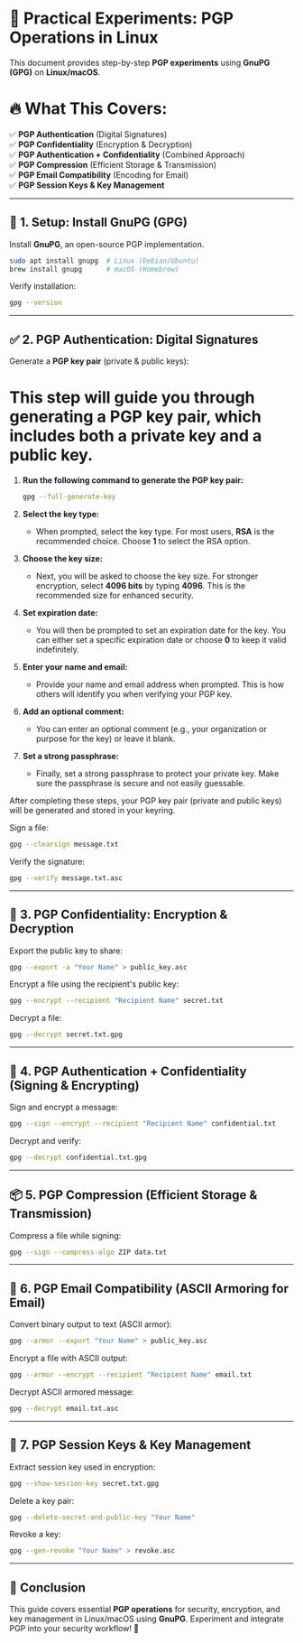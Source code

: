 # 🔐 Practical Experiments: PGP Operations in Linux

This document provides step-by-step **PGP experiments** using **GnuPG (GPG)** on **Linux/macOS**.

# 🔥 What This Covers:

✅ **PGP Authentication** (Digital Signatures)  
✅ **PGP Confidentiality** (Encryption & Decryption)  
✅ **PGP Authentication + Confidentiality** (Combined Approach)  
✅ **PGP Compression** (Efficient Storage & Transmission)  
✅ **PGP Email Compatibility** (Encoding for Email)  
✅ **PGP Session Keys & Key Management**  

---

## 📌 **1. Setup: Install GnuPG (GPG)**
Install **GnuPG**, an open-source PGP implementation.

```bash
sudo apt install gnupg  # Linux (Debian/Ubuntu)
brew install gnupg      # macOS (Homebrew)
```

Verify installation:
```bash
gpg --version
```

---

## ✅ **2. PGP Authentication: Digital Signatures**
Generate a **PGP key pair** (private & public keys):

# This step will guide you through generating a PGP key pair, which includes both a private key and a public key.

1. **Run the following command to generate the PGP key pair:**

    ```bash
    gpg --full-generate-key
    ```

2. **Select the key type:**
    - When prompted, select the key type. For most users, **RSA** is the recommended choice. Choose **1** to select the RSA option.

3. **Choose the key size:**
    - Next, you will be asked to choose the key size. For stronger encryption, select **4096 bits** by typing **4096**. This is the recommended size for enhanced security.

4. **Set expiration date:**
    - You will then be prompted to set an expiration date for the key. You can either set a specific expiration date or choose **0** to keep it valid indefinitely.

5. **Enter your name and email:**
    - Provide your name and email address when prompted. This is how others will identify you when verifying your PGP key.

6. **Add an optional comment:**
    - You can enter an optional comment (e.g., your organization or purpose for the key) or leave it blank.

7. **Set a strong passphrase:**
    - Finally, set a strong passphrase to protect your private key. Make sure the passphrase is secure and not easily guessable.

After completing these steps, your PGP key pair (private and public keys) will be generated and stored in your keyring.


Sign a file:
```bash
gpg --clearsign message.txt
```

Verify the signature:
```bash
gpg --verify message.txt.asc
```

---

## 🔐 **3. PGP Confidentiality: Encryption & Decryption**
Export the public key to share:
```bash
gpg --export -a "Your Name" > public_key.asc
```

Encrypt a file using the recipient's public key:
```bash
gpg --encrypt --recipient "Recipient Name" secret.txt
```

Decrypt a file:
```bash
gpg --decrypt secret.txt.gpg
```

---

## 🔄 **4. PGP Authentication + Confidentiality (Signing & Encrypting)**
Sign and encrypt a message:
```bash
gpg --sign --encrypt --recipient "Recipient Name" confidential.txt
```

Decrypt and verify:
```bash
gpg --decrypt confidential.txt.gpg
```

---

## 📦 **5. PGP Compression (Efficient Storage & Transmission)**
Compress a file while signing:
```bash
gpg --sign --compress-algo ZIP data.txt
```

---

## 📧 **6. PGP Email Compatibility (ASCII Armoring for Email)**
Convert binary output to text (ASCII armor):
```bash
gpg --armor --export "Your Name" > public_key.asc
```

Encrypt a file with ASCII output:
```bash
gpg --armor --encrypt --recipient "Recipient Name" email.txt
```

Decrypt ASCII armored message:
```bash
gpg --decrypt email.txt.asc
```

---

## 🔑 **7. PGP Session Keys & Key Management**
Extract session key used in encryption:
```bash
gpg --show-session-key secret.txt.gpg
```

Delete a key pair:
```bash
gpg --delete-secret-and-public-key "Your Name"
```

Revoke a key:
```bash
gpg --gen-revoke "Your Name" > revoke.asc
```

---

## 🎯 **Conclusion**
This guide covers essential **PGP operations** for security, encryption, and key management in Linux/macOS using **GnuPG**. Experiment and integrate PGP into your security workflow! 🚀

